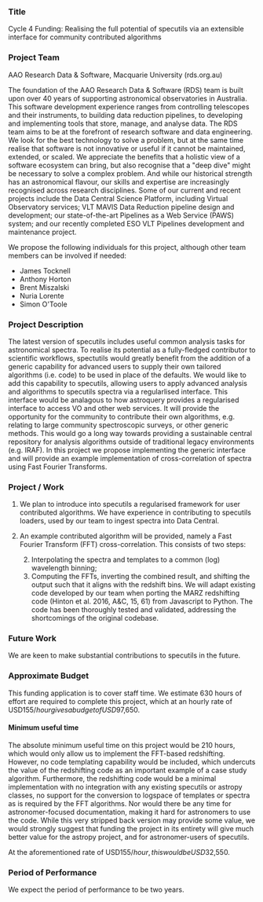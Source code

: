 ### Title
Cycle 4 Funding: Realising the full potential of specutils via an extensible
interface for community contributed algorithms

### Project Team
AAO Research Data & Software, Macquarie University  (rds.org.au) 

The foundation of the AAO Research Data & Software (RDS) team is built upon over 
40 years of supporting astronomical observatories in Australia. This software 
development experience ranges from controlling telescopes and their instruments, 
to building data reduction pipelines, to developing and implementing tools that 
store, manage, and analyse data. The RDS team aims to be at the forefront of 
research software and data engineering. We look for the best technology to solve
a problem, but at the same time realise that software is not innovative or useful
if it cannot be maintained, extended, or scaled. We appreciate the benefits that
a holistic view of a software ecosystem can bring, but also recognise that a 
"deep dive" might be necessary to solve a complex problem. And while our historical
strength has an astronomical flavour, our skills and expertise are increasingly 
recognised across research disciplines. Some of our current and recent projects 
include the Data Central Science Platform, including Virtual Observatory services; 
VLT MAVIS Data Reduction pipeline design and development; our state-of-the-art 
Pipelines as a Web Service (PAWS) system; and our recently completed ESO VLT 
Pipelines development and maintenance project.

We propose the following individuals for this project, although other team members 
can be involved if needed:

* James Tocknell
* Anthony Horton
* Brent Miszalski
* Nuria Lorente
* Simon O'Toole

### Project Description
The latest version of specutils includes useful common analysis tasks for
astronomical spectra. 
To realise its potential as a fully-fledged contributor to scientific workflows,
spectutils would greatly benefit from the addition of a generic capability for
advanced users to supply their own tailored algorithms (i.e. code) to be used in place of
the defaults. 
We would like to add this capability to specutils, allowing users to apply
advanced analysis and algorithms to specutils spectra via a regularlised
interface.  This interface would be analagous to how astroquery provides a
regularised interface to access VO and other web services.  It will provide the
opportunity for the community to contribute their own algorithms, e.g. relating
to large community spectroscopic surveys, or other generic methods. This would go
a long way towards providing a sustainable central repository for analysis
algorithms outside of traditional legacy environments (e.g. IRAF).  In this
project we propose implementing the generic interface and will provide an example
implementation of cross-correlation of spectra using Fast Fourier Transforms.

### Project / Work
1. We plan to introduce into specutils a regularised framework for user contributed
algorithms.  We have experience in contributing to specutils loaders, used by
our team to ingest spectra into Data Central.

1. An example contributed algorithm will be provided, namely a Fast Fourier
Transform (FFT) cross-correlation.  This consists of two steps:

   2. Interpolating the spectra and templates to a common (log) wavelength binning;
   2. Computing the FFTs, inverting the combined result, and shifting the output
such that it aligns with the redshift bins.  We will adapt existing code
developed by our team when porting the MARZ redshifting code 
(Hinton et al. 2016, A&C, 15, 61) from Javascript to Python. The code has been
thoroughly tested and validated, addressing the shortcomings of the original codebase.

### Future Work
We are keen to make substantial contributions to specutils in the future.

### Approximate Budget
This funding application is to cover staff time. We estimate 630 hours of effort
are required to complete this project, which at an hourly rate of USD$155/hour
gives a budget of USD$97,650.

#### Minimum useful time

The absolute minimum useful time on this project would be 210 hours, which would
only allow us to implement the FFT-based redshifting. However, no code
templating capability would be included, which undercuts the value of the
redshifting code as an important example of a case study algorithm. Furthermore,
the redshifting code would be a minimal implementation with no integration with
any existing specutils or astropy classes, no support for the conversion to
logspace of templates or spectra as is required by the FFT algorithms. Nor would
there be any time for astronomer-focused documentation, making it hard for
astronomers to use the code. While this very stripped back version may provide
some value, we would strongly suggest that funding the project in its entirety
will give much better value for the astropy project, and for astronomer-users of
specutils.

At the aforementioned rate of USD$155/hour, this would be USD$32,550.

### Period of Performance
We expect the period of performance to be two years.
